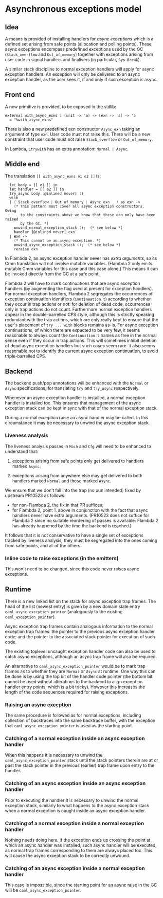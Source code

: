 # Asynchronous exceptions model

## Idea

A means is provided of installing handlers for _async exceptions_
which is a defined set arising from safe points (allocation and polling
points).  These async exceptions encompass predefined exceptions
used by the GC (`Stack_overflow` and `Out_of_memory`) together with
exceptions arising from user code in signal handlers and finalisers (in
particular, `Sys.Break`).

A similar stack discipline to normal exception handlers will apply for
async exception handlers.  An exception will only be delivered to
an async exception handler, as the user sees it, if and only if
such exception is async.

## Front end

A new primitive is provided, to be exposed in the stdlib:

```
external with_async_exns : (unit -> 'a) -> (exn -> 'a) -> 'a
  = "%with_async_exns"
```

There is also a new predefined exn constructor `Async_exn` taking an argument of
type `exn`.  User code must not raise this.  There will be a new constraint that
user code must not raise `Stack_overflow` or `Out_of_memory`.

In Lambda, `Ltrywith` has an extra annotation: `Normal | Async`.

## Middle end

The translation `[[ with_async_exns e1 e2 ]]` is:
```
  let body = [[ e1 ]] in
  let handler = [[ e2 ]] in
  try_async body [@inlined never] ()
  with
  | ( Stack_overflow | Out_of_memory | Async_exn _ ) as exn ->
    (* This pattern must cover all async exception constructors.  Owing
       to the constraints above we know that these can only have been raised
       by the GC. *)
    unwind_normal_exception_stack ();  (* see below *)
    handler [@inlined never] exn
  | exn ->
    (* This cannot be an async exception. *)
    unwind_async_exception_stack ();  (* see below *)
    reraise exn
```

In Flambda 2, an async exception handler never has _extra arguments_,
so its Cmm translation will not involve mutable variables.  (Flambda 2
only emits mutable Cmm variables for this case and this case alone.)
This means it can be invoked directly from the GC at a safe point.

Flambda 2 will have to mark continuations that are async exception
handlers (by augmenting the flag used at present for exception handlers).
For normal exception handlers, Flambda 2 segregates the occurrences of
exception continuation identifiers (`Continuation.t`) according to whether
they occur in trap actions or not: for deletion of dead code, occurrences only
in trap actions do not count.  Furthermore normal exception handlers appear
in the double-barrelled CPS style, although this is strictly speaking
redundant with the trap actions, which are only really kept to ensure that
the user's placement of `try ... with` blocks remains as-is.  For async
exception continuations, of which there are expected to be very few, it
seems reasonable to always count the `Continuation.t` names as free in the
normal sense even if they occur in trap actions.  This will sometimes inhibit
deletion of dead async exception handlers but such cases seem rare.  It also
seems reasonable not to identify the current async exception continuation, to
avoid triple-barrelled CPS.

## Backend

The backend push/pop annotations will be enhanced with the `Normal` or
`Async` specifications, for translating `try` and `try_async` respectively.

Whenever an async exception handler is installed, a normal exception
handler is installed too.  This ensures that management of the async
exception stack can be kept in sync with that of the normal exception stack.

During a normal exception raise an async handler may be called.  In
this circumstance it may be necessary to unwind the async exception
stack.

### Liveness analysis

The liveness analysis passes in `Mach` and `Cfg` will need to be enhanced to
understand that:

1. exceptions arising from safe points only get delivered to handlers marked
`Async`;

2. exceptions arising from anywhere else may get delivered to both handlers
marked `Normal` and those marked `Async`.

We ensure that we don't fall into the trap (no pun intended) fixed by upstream
PR10523 as follows:
- for non-Flambda 2, the fix in that PR suffices;
- for Flambda 2, point 1. above in conjunction with the fact that
  async handlers never have extra arguments.  (PR10523 does not
  suffice for Flambda 2 since no suitable reordering of passes is available:
  Flambda 2 has already happened by the time the backend is reached.)

It follows that it is not conservative to have a single set of exceptions
tracked by liveness analysis; they must be segregated into the ones coming
from safe points, and all of the others.

### Inline code to raise exceptions (in the emitters)

This won't need to be changed, since this code never raises async
exceptions.

## Runtime

There is a new linked list on the stack for async exception trap
frames.  The head of the list (newest entry) is given by a new
domain state entry `caml_async_exception_pointer` (analogously to the
existing `caml_exception_pointer`).

Async exception trap frames contain analogous information to the
normal exception trap frames: the pointer to the previous async
exception handler code; and the pointer to the associated stack pointer for
execution of such code.

The existing toplevel uncaught exception handler code can also be used to
catch async exceptions, although an async trap frame will
also be required.

An alternative to `caml_async_exception_pointer` would be to mark trap frames as
to whether they are `Normal` or `Async` at runtime.  One way this can be done is
by using the top bit of the handler code pointer (the bottom bit cannot be used
without alterations to the backend to align exception handler entry points,
which is a bit tricky).  However this increases the length of the code sequences
required for raising exceptions.

### Raising an async exception

The same procedure is followed as for normal exceptions, including
collection of backtraces into the same backtrace buffer, with the
exception that `caml_async_exception_pointer` is used as the starting point.

### Catching of a normal exception inside an async exception handler

When this happens it is necessary to unwind the `caml_async_exception_pointer`
stack until the stack pointers therein are at or past the stack pointer in
the previous (earlier) trap frame upon entry to the handler.

### Catching of an async exception inside an async exception handler

Prior to executing the handler it is necessary to unwind the normal
exception stack, similarly to what happens to the async exception
stack when a normal exception is caught inside an async exception
handler.

### Catching of a normal exception inside a normal exception handler

Nothing needs doing here.  If the exception ends up crossing the point at
which an async handler was installed, such async handler
will be executed, as normal trap frames corresponding to them are always
placed too.  This will cause the async exception stack to be correctly
unwound.

### Catching of an async exception inside a normal exception handler

This case is impossible, since the starting point for an async raise in the GC
will be `caml_async_exception_pointer`.
